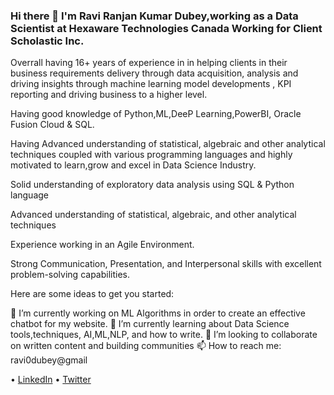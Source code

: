 ### Hi there 👋 I'm Ravi Ranjan Kumar Dubey,working as a Data Scientist at Hexaware Technologies Canada Working for Client Scholastic Inc.

Overrall having 16+ years of experience in in helping clients in their business requirements delivery through data acquisition, analysis and driving insights through machine learning model developments , KPI reporting and driving business to a higher level.

Having good knowledge of Python,ML,DeeP Learning,PowerBI, Oracle Fusion Cloud & SQL.

Having Advanced understanding of statistical, algebraic and other analytical techniques coupled with various programming languages and highly motivated to learn,grow and excel in Data Science Industry.

Solid understanding of exploratory data analysis using SQL & Python language

Advanced understanding of statistical, algebraic, and other analytical techniques

Experience working in an Agile Environment.

Strong Communication, Presentation, and Interpersonal skills with excellent problem-solving capabilities.

Here are some ideas to get you started:

🔭 I’m currently working on ML Algorithms in order to create an effective chatbot for my website.
🌱 I’m currently learning about Data Science tools,techniques, AI,ML,NLP, and how to write.
👯 I’m looking to collaborate on written content and building communities
📫 How to reach me: ravi0dubey@gmail

• [LinkedIn](https://www.linkedin.com/in/ravi-ranjan-kumar-dubey-1b842b66/) 
• [Twitter](https://twitter.com/ravi0dubey)
